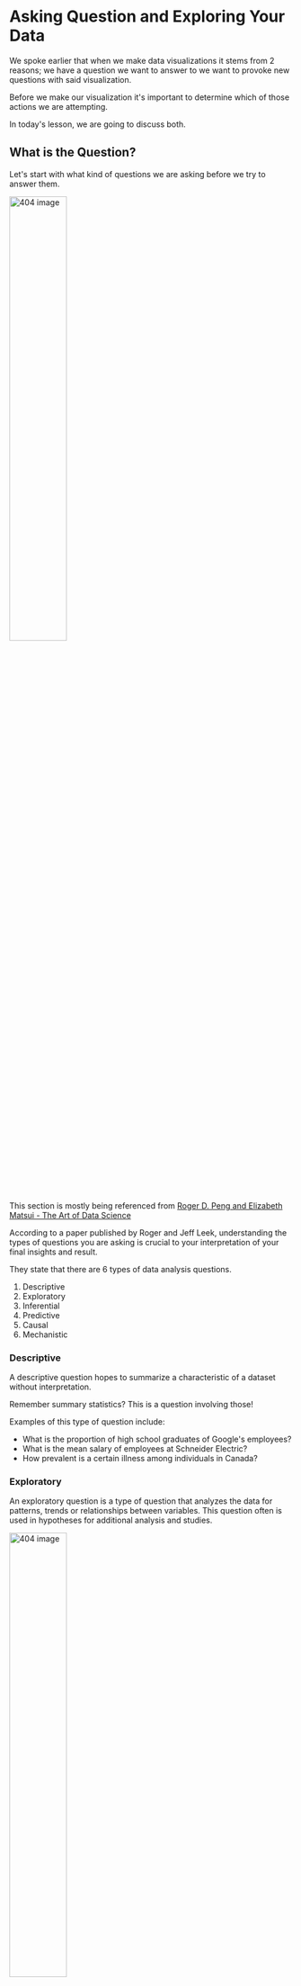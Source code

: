# Asking Question and Exploring Your Data

We spoke earlier that when we make data visualizations it stems from 2 reasons; we have a question we want to answer to we want to provoke new questions with said visualization. 

Before we make our visualization it's important to determine which of those actions we are attempting. 

In today's lesson, we are going to discuss both. 

## What is the Question? 

Let's start with what kind of questions we are asking before we try to answer them. 


<img src="imgs/questions.png"  width = "45%" alt="404 image" />

<br>
<br>

This section is mostly being referenced from [Roger D. Peng and Elizabeth Matsui - The Art of Data Science](https://leanpub.com/artofdatascience)

According to a paper published by Roger and Jeff Leek, understanding the types of questions you are asking is crucial to your interpretation of your final insights and result. 

They state that there are 6 types of data analysis questions. 

1. Descriptive
2. Exploratory
3. Inferential
4. Predictive
5. Causal
6. Mechanistic


### Descriptive 

A descriptive question hopes to summarize a characteristic of a dataset without interpretation. 

Remember summary statistics? This is a question involving those! 

Examples of this type of question include: 

- What is the proportion of high school graduates of Google's employees? 
- What is the mean salary of employees at Schneider Electric? 
- How prevalent is a certain illness among individuals in Canada? 


### Exploratory

An exploratory question is a type of question that analyzes the data for patterns, trends or relationships between variables. This question often is used in hypotheses for additional analysis and studies. 

<img src="imgs/explore2.png"  width = "45%" alt="404 image" />

<br>
<br>

Examples of this type of question include: 

- Is there a relationship between tree location and truck diameter in our `Street-trees.csv` dataset?
- Does profit change with the amount of investment capital for a dataset set containing 1500 start-up companies? 

### Inferential 

Inferential questions are a restatement of a hypothesis we made and answered by analyzing a different dataset. Essentially we made a hypothesis from one dataset and see if this applies to a population (a whole). 

Examples include:

- Does political party voting change with indicators of wealth for all people living in Canada?([Source: Data Science: A First Introduction](https://ubc-dsci.github.io/introduction-to-datascience/index.html#chapter-learning-objectives))
- Does the high school graduation rate affect employment rates in the Indian population? 


### Predictive 

Predictive questions are less interested in what ***causes*** a particular result and more on ***if*** a particular result will occur. It generally asks what particular measurements or categories for an observation will be. 

<img src="imgs/predictive.png"  width = "45%" alt="404 image" />

<br>
<br>

Examples include: 

- What political party will someone vote for in the next Canadian election? ([Source: Data Science: A First Introduction](https://ubc-dsci.github.io/introduction-to-datascience/index.html#chapter-learning-objectives))
- What a house will sell for on the market? 
- If an individual has a particular diagnosis or not. 


### Causal

A causal question asks if a change in one variable will result in a change in another, on average in a population. 

- Does increases sugar quantities in an individual's diet cause an increase in migraines?
- Does wealth lead to voting for a certain political party in Canadian elections?  ([Source: Data Science: A First Introduction](https://ubc-dsci.github.io/introduction-to-datascience/index.html#chapter-learning-objectives))
- Does the level of education increase an individual's income? 


### Mechanistic	

Mechanistic questions generally ask the **how**. How does the effect happen? These are generally quite hard to answer. 

<img src="imgs/how.png"  width = "45%" alt="404 image" />

<br>
<br>

Examples include: 

- How does wealth lead to voting for a certain political party in Canadian elections? ([Source: Data Science: A First Introduction](https://ubc-dsci.github.io/introduction-to-datascience/index.html#chapter-learning-objectives))
- How does diet lead to a reduction of a diabetes diagnosis?
- How does education increase individual income?

Visualizations help us answer **Descriptive** and **Exploratory** questions.

The questions you ask must be of interest to your expected audience. 


## Exploratory Data Analysis (EDA)


<img src="imgs/explore.png"  width = "45%" alt="404 image" />

<br>
<br>


Exploratory data analysis (EDA), is an early-on process of your data analysis that you get acquainted and familiar with your data. You are examining the columns (variables/fields)
that you have, the potential relationship between columns and some summary statistics. 

**Why are EDAs important?**     
EDA is important to your analysis and it can help you identify potential issues, shortcomings with your data or help you discover additional questions you may want to explore further. 

Data visualization is so important to this process as it gives an opportunity to identify patterns much easier than otherwise. 

EDA begins after loading the data and glancing at the dataframe. 

What are the columns? What data types are they? What values are contained in certain columns? Are there any particularly interesting summary statistics? What is the range of values of the variable? 

Personally, I find the EDA step of my analysis process the most fun. It's like meeting someone for the first time and finding out what kind of person they are. Generally, you are hoping the person you are meeting is morally good and not full of lies, whereas, with your data, you are hoping it is unbiased and not full of NAs (missing values). 


### How to approach an EDA?

Key steps to do during EDA: 

**1\. Read in your data:**

This step sounds like a natural step but of course, this may a bit more intensive than you think. Reading in your data may require permissions on the server, downloading data from multiple sources and making sure it's being read in correctly. 

**2\. Assessing the columns:**

What columns do you have? Are they all the ones that you need? Are you expecting them to be restrictive? This is also a good time to address if there are any issues with your data and determine how you would resolve them. 

**3\. Look at your data:**

How many observations do you have?  What values are you missing? Is what you have enough to try and answer the question that you posed? 

**4\. Cleaning your data:** 

This step is better done using Tableau Prep, this may mean removing columns, rows or splitting a single column into multiple. 

**5\. Summarize your data:** 

Obtaining key summary statistics such as mean, median, maximum and minimum values can help somewhat understand our data a bit more. This is somewhat like reading the ingredient of a recipe but not seeing the instructions or a picture of the final result. 

**6\. Visualize:**

I like to look at the distributions of the columns I am interested in. It's also a good idea to try and concentrate on the columns that are needed to answer your question. That being said, you may find some useful insights in columns that you don't expect. When making plots for EDA, since it is done mainly for you and getting acquainted with your data, proper axis labels and titles are less of a concern. 


Once you have done your EDA you can collect all the information and produce a report from your insights, a dashboard useful to answer your question, or if your question is predictive you may continue with a predictive statistical or machine learning model. 


## Quick Quiz

1. "What are the most common cancer diagnoses in the world?" is a type of which kind of question? 
2. "Does sun exposure cause an increase in cancer diagnosis?" is a type of which kind of question? 
3. "How does sun exposure lead to an increase in cancer diagnosis?" is a type of which kind of question? 
4. "Does a certain individual have cancer?" is a type of which kind of question? 
5."Is there a relationship between the time exposed in the sun and cancer diagnosis in the Indian population?" is a type of which kind of question? 
6. **True or False**: EDA visualizations are less concerned about plotting details such as axis labels and titles.
7. Which of the following is not a part of EDA?   
a) Obtaining statistics of the data    
b) Understanding the missing values from your data     
c) Visualizing the data     
d) Creating a predictive model from the data      

<!--
```{admonition} Solutions!
:class: dropdown

1. Descriptive
2. Causal
3. Mechanic
4. Predictive
5. Inferential
6. True
7. d)  Creating a predictive model from the data

```
-->

